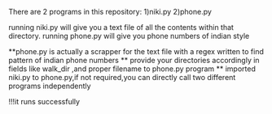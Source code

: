 There are 2 programs in this repository:
1)niki.py
2)phone.py

running niki.py will give you a text file of all the contents within that directory.
running phone.py will give you phone numbers of indian style

**phone.py is actually a scrapper for the text file with a regex written to find pattern of indian phone numbers
** provide your directories accordingly in fields like walk_dir ,and proper filename to phone.py program
** imported niki.py to phone.py,if not required,you can directly call two different programs independently

!!!it runs successfully